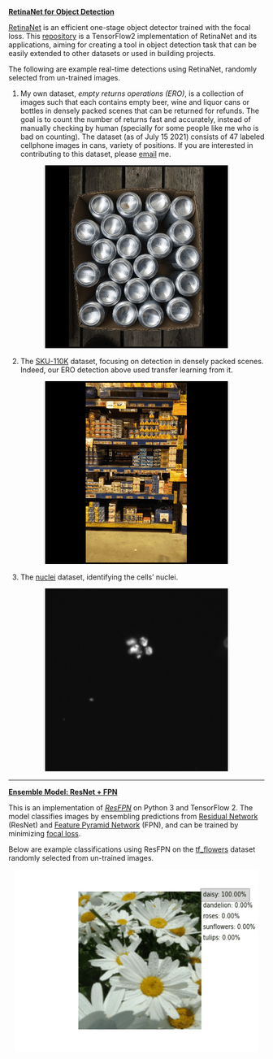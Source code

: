 **[RetinaNet for Object Detection](https://github.com/DrMMZ/RetinaNet)**

[RetinaNet](https://arxiv.org/abs/1708.02002) is an efficient one-stage object detector trained with the focal loss. This [repository](https://github.com/DrMMZ/RetinaNet) is a TensorFlow2 implementation of RetinaNet and its applications, aiming for creating a tool in object detection task that can be easily extended to other datasets or used in building projects.

The following are example real-time detections using RetinaNet, randomly selected from un-trained images.

1. My own dataset, *empty returns operations (ERO)*, is a collection of images such that each contains empty beer, wine and liquor cans or bottles in densely packed scenes that can be returned for refunds. The goal is to count the number of returns fast and accurately, instead of manually checking by human (specially for some people like me who is bad on counting). The dataset (as of July 15 2021) consists of 47 labeled cellphone images in cans, variety of positions. If you are interested in contributing to this dataset, please [email](mailto:mmzhangist@gmail.com) me. 
<p align="center">
  <img src="https://raw.githubusercontent.com/DrMMZ/drmmz.github.io/master/images/ero_movie.gif" width='360' height='360'/>
</p> 

2. The [SKU-110K](https://github.com/eg4000/SKU110K_CVPR19) dataset, focusing on detection in densely packed scenes. Indeed, our ERO detection above used transfer learning from it.
<p align="center">
  <img src="https://raw.githubusercontent.com/DrMMZ/drmmz.github.io/master/images/sku_movie.gif" width='360' height='360'/>
</p>

3. The [nuclei](https://www.kaggle.com/c/data-science-bowl-2018) dataset, identifying the cells’ nuclei. 
<p align="center">
  <img src="https://raw.githubusercontent.com/DrMMZ/drmmz.github.io/master/images/nuclei_movie.gif" width='360' height='360'/>
</p> 

----

**[Ensemble Model: ResNet + FPN](https://github.com/DrMMZ/ResFPN)**

This is an implementation of [*ResFPN*](https://github.com/DrMMZ/ResFPN) on Python 3 and TensorFlow 2. The model classifies images by ensembling predictions from [Residual Network](https://arxiv.org/abs/1512.03385) (ResNet) and [Feature Pyramid Network](https://arxiv.org/abs/1612.03144) (FPN), and can be trained by minimizing [focal loss](https://arxiv.org/abs/1708.02002). 

Below are example classifications using ResFPN on the [tf_flowers](https://www.tensorflow.org/datasets/catalog/tf_flowers) dataset randomly selected from un-trained images.

<p align="center">
  <img src="https://raw.githubusercontent.com/DrMMZ/drmmz.github.io/master/images/flower_movie.gif" width='480' height='360'/>
</p>
